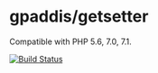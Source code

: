 # gpaddis/getsetter
Compatible with PHP 5.6, 7.0, 7.1.

[![Build Status](https://travis-ci.org/gpaddis/getsetter.svg?branch=master)](https://travis-ci.org/gpaddis/getsetter)